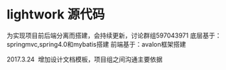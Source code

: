 # lightwork 源代码
为实现项目前后端分离而搭建，会持续更新，讨论群组597043971
底层基于：springmvc,spring4.0和mybatis搭建
前端基于：avalon框架搭建



2017.3.24  增加设计文档模板，项目组之间沟通主要依据
